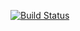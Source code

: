 [![Build Status](https://travis-ci.com/Bolstad09/07-http-server.svg?branch=master)](https://travis-ci.com/Bolstad09/07-http-server)